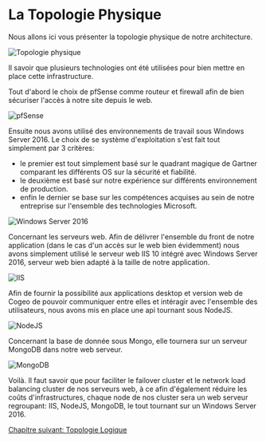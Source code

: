 # La Topologie Physique

Nous allons ici vous présenter la topologie physique de notre architecture.

<img class="atom-vertical-line"
     src="http://res.cloudinary.com/paolovador/image/upload/v1498530939/physical-topologie_hulahm.png"
     alt="Topologie physique"
     title="Topologie physique">

Il savoir que plusieurs technologies ont été utilisées pour bien mettre en place cette infrastructure.

Tout d'abord le choix de pfSense comme routeur et firewall afin de bien sécuriser l'accès à notre site depuis le web.

<img class="atom-vertical-line"
     src="http://res.cloudinary.com/paolovador/image/upload/v1498531220/pfsense-logo_zhflry.png"
     alt="pfSense"
     title="pfSense">

Ensuite nous avons utilisé des environnements de travail sous Windows Server 2016. Le choix de se système d'exploitation s'est fait tout simplement par 3 critères:

 - le premier est tout simplement basé sur le quadrant magique de Gartner comparant les différents OS sur la sécurité et fiabilité.
 - le deuxième est basé sur notre expérience sur différents environnement de production.
 - enfin le dernier se base sur les compétences acquises au sein de notre entreprise sur l'ensemble des technologies Microsoft.

<img class="atom-vertical-line"
     src="http://res.cloudinary.com/paolovador/image/upload/v1498531220/windows-server-2016_q7cko4.png"
     alt="Windows Server 2016"
     title="Windows Server 2016">

Concernant les serveurs web. Afin de délivrer l'ensemble du front de notre application (dans le cas d'un accès sur le web bien évidemment) nous avons simplement utilisé le serveur web IIS 10 intégré avec Windows Server 2016, serveur web bien adapté à la taille de notre application.

<img class="atom-vertical-line"
     src="http://res.cloudinary.com/paolovador/image/upload/v1498531220/microsoft-logo_h8ozou.png"
     alt="IIS"
     title="IIS">

Afin de fournir la possibilité aux applications desktop et version web de Cogeo de pouvoir communiquer entre elles et intéragir avec l'ensemble des utilisateurs, nous avons mis en place une api tournant sous NodeJS.

<img class="atom-vertical-line"
     src="http://res.cloudinary.com/paolovador/image/upload/v1498531635/Picture2_pnhmze.png"
     alt="NodeJS"
     title="NodeJS">

Concernant la base de donnée sous Mongo, elle tournera sur un serveur MongoDB dans notre web serveur.

<img class="atom-vertical-line"
     src="http://res.cloudinary.com/paolovador/image/upload/v1498531634/Picture1_zmz04p.png"
     alt="MongoDB"
     title="MongoDB">

Voilà. Il faut savoir que pour faciliter le failover cluster et le network load balancing cluster de nos serveurs web, à ce afin d'également réduire les coûts d'infrastructures, chaque node de nos cluster sera un web serveur regroupant: IIS, NodeJS, MongoDB, le tout tournant sur un Windows Server 2016.


<a href="{{ site.baseUrl }}architecture/logical_topologie/" class="btn btn-green">Chapitre suivant: Topologie Logique</a>